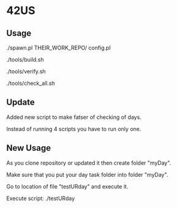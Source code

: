# 42US

## Usage

./spawn.pl THEIR_WORK_REPO/ config<day>.pl

./tools/build.sh

./tools/verify.sh

./tools/check_all.sh


## Update

Added new script to make fatser of checking of days.

Instead of running 4 scripts you have to run only one.

## New Usage

As you clone repository or updated it then create folder "myDay". 

Make sure that you put your day task folder into folder "myDay".

Go to location of file "testURday" and execute it.

Execute script: ./testURday

